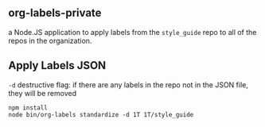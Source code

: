## org-labels-private

a Node.JS application to apply labels from the `style_guide` repo to all of the repos in the organization.

## Apply Labels JSON

`-d` destructive flag: if there are any labels in the repo not in the JSON file, they will be removed

```
npm install
node bin/org-labels standardize -d 1T 1T/style_guide
```
